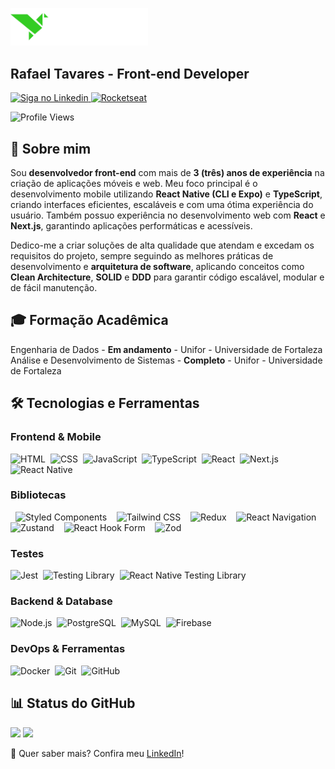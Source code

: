 <p align="left">
  <img src="https://raw.githubusercontent.com/rafaeld3v/rafaeld3v/refs/heads/master/images/logo.png" width="220px">
</p>

<h2 align="left"> 
  Rafael Tavares - Front-end Developer
</h2>

<p align="left">
  <a href="https://www.linkedin.com/in/rafaeld3v/">
    <img alt="Siga no Linkedin" src="https://img.shields.io/badge/-LinkedIn-blue?style=flat-square&logo=Linkedin&logoColor=white">
  </a>
  <a href="https://app.rocketseat.com.br/me/rafael">
    <img alt="Rocketseat" src="https://img.shields.io/badge/Rocketseat-%237159c1?style=flat-square">
  </a>  
</p>

<p align="left">
  <img src="http://estruyf-github.azurewebsites.net/api/VisitorHit?user=rafaeld3v&repo=rafaeld3v&countColor=green" alt="Profile Views"/>
</p>

## 🚀 Sobre mim

Sou **desenvolvedor front-end** com mais de **3 (três) anos de experiência** na criação de aplicações móveis e web. Meu foco principal é o desenvolvimento mobile utilizando **React Native (CLI e Expo)** e **TypeScript**, criando interfaces eficientes, escaláveis e com uma ótima experiência do usuário. Também possuo experiência no desenvolvimento web com **React** e **Next.js**, garantindo aplicações performáticas e acessíveis.

Dedico-me a criar soluções de alta qualidade que atendam e excedam os requisitos do projeto, sempre seguindo as melhores práticas de desenvolvimento e **arquitetura de software**, aplicando conceitos como **Clean Architecture**, **SOLID** e **DDD** para garantir código escalável, modular e de fácil manutenção.

## 🎓 Formação Acadêmica

Engenharia de Dados - **Em andamento** - Unifor - Universidade de Fortaleza  
Análise e Desenvolvimento de Sistemas - **Completo** - Unifor - Universidade de Fortaleza

## 🛠 Tecnologias e Ferramentas

### Frontend & Mobile
<div align="left">
  <img src="https://img.shields.io/badge/-HTML-05122A?style=flat&logo=HTML5" alt="HTML">&nbsp;
  <img src="https://img.shields.io/badge/-CSS-05122A?style=flat&logo=CSS3&logoColor=1572B6" alt="CSS">&nbsp;
  <img src="https://img.shields.io/badge/-JavaScript-05122A?style=flat&logo=javascript" alt="JavaScript">&nbsp;
  <img src="https://img.shields.io/badge/-TypeScript-05122A?style=flat&logo=typescript" alt="TypeScript">&nbsp;
  <img src="https://img.shields.io/badge/-React-05122A?style=flat&logo=react" alt="React">&nbsp;
  <img src="https://img.shields.io/badge/-Next.js-05122A?style=flat&logo=next.js" alt="Next.js">&nbsp;
  <img src="https://img.shields.io/badge/-React%20Native-05122A?style=flat&logo=react" alt="React Native">
</div>

### Bibliotecas
<div align="left">
  <img src="https://img.shields.io/badge/-Styled%20Components-05122A?style=flat&logo=styled-components" alt="Styled Components">&nbsp;
  <img src="https://img.shields.io/badge/-Tailwind%20CSS-05122A?style=flat&logo=tailwind-css" alt="Tailwind CSS">&nbsp;
  <img src="https://img.shields.io/badge/-Redux-05122A?style=flat&logo=redux" alt="Redux">&nbsp;
  <img src="https://img.shields.io/badge/-React%20Navigation-05122A?style=flat&logo=react" alt="React Navigation">&nbsp;
  <img src="https://img.shields.io/badge/-Zustand-05122A?style=flat&logo=react" alt="Zustand">&nbsp;
  <img src="https://img.shields.io/badge/-React%20Hook%20Form-05122A?style=flat&logo=react" alt="React Hook Form">&nbsp;
  <img src="https://img.shields.io/badge/-Zod-05122A?style=flat&logo=zod" alt="Zod">
</div>

### Testes
<div align="left">
  <img src="https://img.shields.io/badge/-Jest-05122A?style=flat&logo=jest" alt="Jest">&nbsp;
  <img src="https://img.shields.io/badge/-Testing%20Library-05122A?style=flat&logo=testing-library" alt="Testing Library">&nbsp;
  <img src="https://img.shields.io/badge/-React%20Native%20Testing%20Library-05122A?style=flat&logo=testing-library" alt="React Native Testing Library">
</div>

### Backend & Database
<div align="left">
  <img src="https://img.shields.io/badge/-Node.js-05122A?style=flat&logo=node.js" alt="Node.js">&nbsp;
  <img src="https://img.shields.io/badge/-PostgreSQL-05122A?style=flat&logo=postgresql" alt="PostgreSQL">&nbsp;
  <img src="https://img.shields.io/badge/-MySQL-05122A?style=flat&logo=mysql" alt="MySQL">&nbsp;
  <img src="https://img.shields.io/badge/-Firebase-05122A?style=flat&logo=firebase" alt="Firebase">
</div>

### DevOps & Ferramentas
<div align="left">
  <img src="https://img.shields.io/badge/-Docker-05122A?style=flat&logo=docker" alt="Docker">&nbsp;
  <img src="https://img.shields.io/badge/-Git-05122A?style=flat&logo=git" alt="Git">&nbsp;
  <img src="https://img.shields.io/badge/-GitHub-05122A?style=flat&logo=github" alt="GitHub">
</div>

## 📊 Status do GitHub 

<p align="left">
  <img height='172' src='https://github-readme-stats.vercel.app/api/top-langs/?username=rafaeld3v&layout=compact&theme=dark'>
  <img height='172' src='https://github-readme-stats.vercel.app/api?username=rafaeld3v&show_icons=true&theme=dark'>
</p>

🔗 Quer saber mais? Confira meu [LinkedIn](https://www.linkedin.com/in/rafaeld3v/)!
